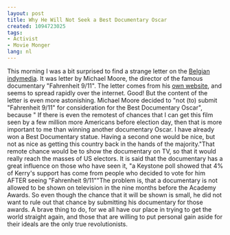 ```yaml
---
layout: post
title: Why He Will Not Seek a Best Documentary Oscar
created: 1094723025
tags:
- Activist
- Movie Monger
lang: nl
---
```

This morning I was a bit surprised to find a strange letter on the [Belgian indymedia](http://www.indymedia.be). It was letter by Michael Moore, the director of the famous documentary "Fahrenheit 9/11". The letter comes from his [own website](http://www.michaelmoore.com/), and seems to spread rapidly over the internet. Good! But the content of the letter is even more astonishing. Michael Moore decided to "not (to) submit "Fahrenheit 9/11" for consideration for the Best Documentary Oscar", because " If there is even the remotest of chances that I can get this film seen by a few million more Americans before election day, then that is more important to me than winning another documentary Oscar. I have already won a Best Documentary statue. Having a second one would be nice, but not as nice as getting this country back in the hands of the majority."That remote chance would be to show the documentary on TV, so that it would really reach the masses of US electors. It is said that the documentary has a great influence on those who have seen it, "a Keystone poll showed that 4% of Kerry's support has come from people who decided to vote for him AFTER seeing "Fahrenheit 9/11""The problem is, that a documentary is not allowed to be shown on television in the nine months before the Academy Awards. So even though the chance that it will be shown is small, he did not want to rule out that chance by submitting his documentary for those awards. A brave thing to do, for we all have our place in trying to get the world straight again, and those that are willing to put personal gain aside for their ideals are the only true revolutionists. 
